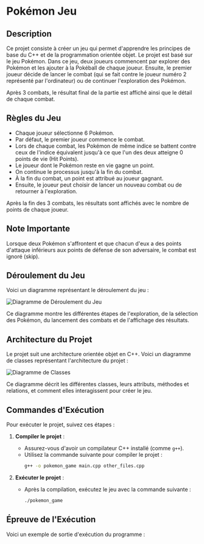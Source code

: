 # Pokémon Jeu

## Description

Ce projet consiste à créer un jeu qui permet d'apprendre les principes de base du C++ et de la programmation orientée objet. Le projet est basé sur le jeu Pokémon. Dans ce jeu, deux joueurs commencent par explorer des Pokémon et les ajouter à la Pokéball de chaque joueur. Ensuite, le premier joueur décide de lancer le combat (qui se fait contre le joueur numéro 2 représenté par l'ordinateur) ou de continuer l'exploration des Pokémon. 

Après 3 combats, le résultat final de la partie est affiché ainsi que le détail de chaque combat.

## Règles du Jeu

- Chaque joueur sélectionne 6 Pokémon.
- Par défaut, le premier joueur commence le combat.
- Lors de chaque combat, les Pokémon de même indice se battent contre ceux de l'indice équivalent jusqu'à ce que l'un des deux atteigne 0 points de vie (Hit Points).
- Le joueur dont le Pokémon reste en vie gagne un point.
- On continue le processus jusqu'à la fin du combat.
- À la fin du combat, un point est attribué au joueur gagnant.
- Ensuite, le joueur peut choisir de lancer un nouveau combat ou de retourner à l'exploration.

Après la fin des 3 combats, les résultats sont affichés avec le nombre de points de chaque joueur.

## Note Importante

Lorsque deux Pokémon s'affrontent et que chacun d'eux a des points d'attaque inférieurs aux points de défense de son adversaire, le combat est ignoré (skip).

## Déroulement du Jeu

Voici un diagramme représentant le déroulement du jeu :

![Diagramme de Déroulement du Jeu]([path/to/game_flow_diagram.png](https://github.com/abderrazekbhr/TP-CPP-ENSEA3/blob/main/documentation/flowChart.png))

Ce diagramme montre les différentes étapes de l'exploration, de la sélection des Pokémon, du lancement des combats et de l'affichage des résultats.

## Architecture du Projet

Le projet suit une architecture orientée objet en C++. Voici un diagramme de classes représentant l'architecture du projet :

![Diagramme de Classes](path/to/class_diagram.png)

Ce diagramme décrit les différentes classes, leurs attributs, méthodes et relations, et comment elles interagissent pour créer le jeu.

## Commandes d'Exécution

Pour exécuter le projet, suivez ces étapes :

1. **Compiler le projet** :
   - Assurez-vous d'avoir un compilateur C++ installé (comme `g++`).
   - Utilisez la commande suivante pour compiler le projet :
     ```bash
     g++ -o pokemon_game main.cpp other_files.cpp
     ```

2. **Exécuter le projet** :
   - Après la compilation, exécutez le jeu avec la commande suivante :
     ```bash
     ./pokemon_game
     ```

## Épreuve de l'Exécution

Voici un exemple de sortie d'exécution du programme :

